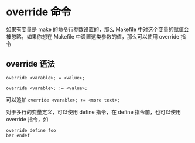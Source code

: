 # override 命令

如果有变量是 make 的命令行参数设置的，那么 Makefile 中对这个变量的赋值会被忽略，如果你想在 Makefile 中设置这类参数的值，那么可以使用 override 指令

## override 语法
```
override <varable>; = <value>;

override <varable>; := <value>;
```

可以追加
`override <varable>; += <more text>;`


对于多行的变量定义，可以使用 define 指令，在 define 指令前，也可以使用 override 指令，如
```
override define foo
bar endef
```